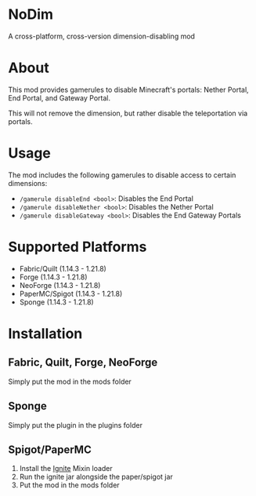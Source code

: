 # NoDim
A cross-platform, cross-version dimension-disabling mod

# About
This mod provides gamerules to disable Minecraft's portals: Nether Portal, End Portal, and Gateway Portal.<p>
This will not remove the dimension, but rather disable the teleportation via portals.

# Usage
The mod includes the following gamerules to disable access to certain dimensions:
- `/gamerule disableEnd <bool>`: Disables the End Portal
- `/gamerule disableNether <bool>`: Disables the Nether Portal
- `/gamerule disableGateway <bool>`: Disables the End Gateway Portals

# Supported Platforms
- Fabric/Quilt (1.14.3 - 1.21.8)
- Forge (1.14.3 - 1.21.8)
- NeoForge (1.14.3 - 1.21.8)
- PaperMC/Spigot (1.14.3 - 1.21.8)
- Sponge (1.14.3 - 1.21.8)

# Installation
## Fabric, Quilt, Forge, NeoForge
Simply put the mod in the mods folder
## Sponge
Simply put the plugin in the plugins folder
## Spigot/PaperMC
1. Install the [Ignite](https://github.com/vectrix-space/ignite) Mixin loader
2. Run the ignite jar alongside the paper/spigot jar
3. Put the mod in the mods folder
